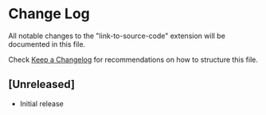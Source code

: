 # Change Log

All notable changes to the "link-to-source-code" extension will be documented in this file.

Check [Keep a Changelog](http://keepachangelog.com/) for recommendations on how to structure this file.

## [Unreleased]

- Initial release